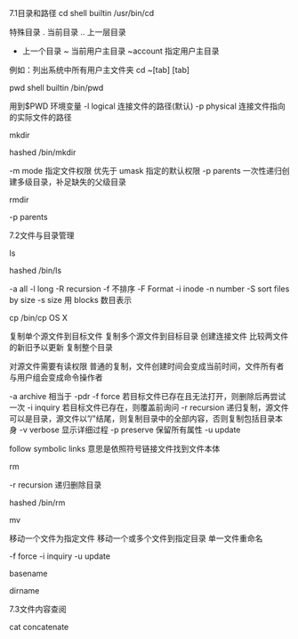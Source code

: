 7.1目录和路径
cd
shell builtin
/usr/bin/cd

特殊目录
. 当前目录
.. 上一层目录
- 上一个目录
~ 当前用户主目录
~account 指定用户主目录

例如：列出系统中所有用户主文件夹 cd ~[tab] [tab]

pwd
shell builtin
/bin/pwd

用到$PWD 环境变量
-l logical 连接文件的路径(默认)
-p physical 连接文件指向的实际文件的路径

mkdir

hashed
/bin/mkdir

-m mode 指定文件权限 优先于 umask 指定的默认权限
-p parents 一次性递归创建多级目录，补足缺失的父级目录

rmdir

-p parents

7.2文件与目录管理

ls

hashed
/bin/ls

-a all
-l long
-R recursion
-f 不排序
-F Format
-i inode
-n number
-S sort files by size
-s size 用 blocks 数目表示

cp
/bin/cp OS X

复制单个源文件到目标文件
复制多个源文件到目标目录
创建连接文件
比较两文件的新旧予以更新
复制整个目录

对源文件需要有读权限
普通的复制，文件创建时间会变成当前时间，文件所有者与用户组会变成命令操作者

-a archive 相当于 -pdr
-f force 若目标文件已存在且无法打开，则删除后再尝试一次
-i inquiry  若目标文件已存在，则覆盖前询问
-r recursion 递归复制，源文件可以是目录，源文件以”/"结尾，则复制目录中的全部内容，否则复制包括目录本身
-v verbose 显示详细过程
-p preserve 保留所有属性
-u update

follow symbolic links 意思是依照符号链接文件找到文件本体

rm

-r recursion 递归删除目录

hashed
/bin/rm

mv

移动一个文件为指定文件
移动一个或多个文件到指定目录
单一文件重命名

-f force
-i inquiry
-u update

basename

dirname

7.3文件内容查阅

cat concatenate
